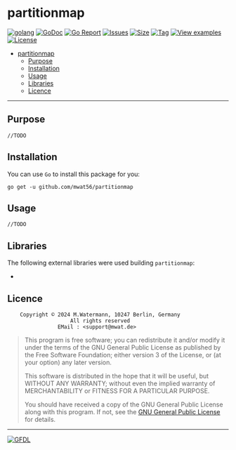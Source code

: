 # partitionmap

[![golang](https://img.shields.io/badge/Language-Go-green.svg)](https://golang.org/)
[![GoDoc](https://godoc.org/github.com/mwat56/partitionmap?status.svg)](https://godoc.org/github.com/mwat56/partitionmap)
[![Go Report](https://goreportcard.com/badge/github.com/mwat56/partitionmap)](https://goreportcard.com/report/github.com/mwat56/partitionmap)
[![Issues](https://img.shields.io/github/issues/mwat56/partitionmap.svg)](https://github.com/mwat56/partitionmap/issues?q=is%3Aopen+is%3Aissue)
[![Size](https://img.shields.io/github/repo-size/mwat56/partitionmap.svg)](https://github.com/mwat56/partitionmap/)
[![Tag](https://img.shields.io/github/tag/mwat56/partitionmap.svg)](https://github.com/mwat56/partitionmap/tags)
[![View examples](https://img.shields.io/badge/learn%20by-examples-0077b3.svg)](https://github.com/mwat56/partitionmap/blob/main/_demo/demo.go)
[![License](https://img.shields.io/github/mwat56/partitionmap.svg)](https://github.com/mwat56/partitionmap/blob/main/LICENSE)

- [partitionmap](#xxx)
	- [Purpose](#purpose)
	- [Installation](#installation)
	- [Usage](#usage)
	- [Libraries](#libraries)
	- [Licence](#licence)

----

## Purpose

    //TODO

## Installation

You can use `Go` to install this package for you:

    go get -u github.com/mwat56/partitionmap

## Usage

    //TODO

## Libraries

The following external libraries were used building `partitionmap`:

* 

## Licence

        Copyright © 2024 M.Watermann, 10247 Berlin, Germany
                        All rights reserved
                    EMail : <support@mwat.de>

> This program is free software; you can redistribute it and/or modify it under the terms of the GNU General Public License as published by the Free Software Foundation; either version 3 of the License, or (at your option) any later version.
>
> This software is distributed in the hope that it will be useful, but WITHOUT ANY WARRANTY; without even the implied warranty of MERCHANTABILITY or FITNESS FOR A PARTICULAR PURPOSE.
>
> You should have received a copy of the GNU General Public License along with this program. If not, see the [GNU General Public License](http://www.gnu.org/licenses/gpl.html) for details.

----
[![GFDL](https://www.gnu.org/graphics/gfdl-logo-tiny.png)](http://www.gnu.org/copyleft/fdl.html)
